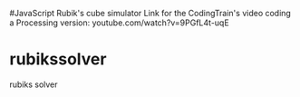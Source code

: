 #JavaScript Rubik's cube simulator
Link for the CodingTrain's video coding a Processing version: youtube.com/watch?v=9PGfL4t-uqE

# rubikssolver
rubiks solver
